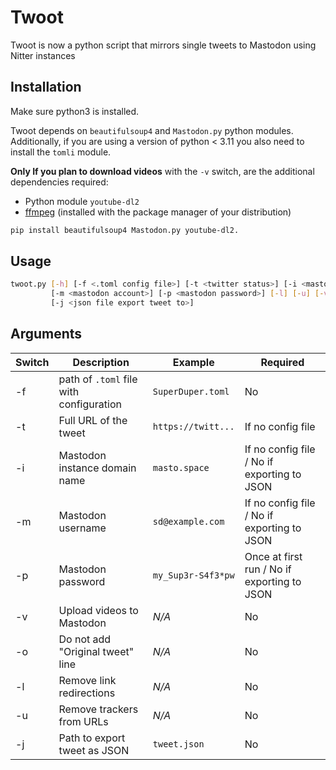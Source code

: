 # Twoot

Twoot is now a python script that mirrors single tweets to Mastodon using Nitter instances


## Installation

Make sure python3 is installed.

Twoot depends on `beautifulsoup4` and `Mastodon.py` python modules. Additionally, if you are using
a version of python < 3.11 you also need to install the `tomli` module.

**Only If you plan to download videos** with the `-v` switch, are the additional dependencies required:

* Python module `youtube-dl2`
* [ffmpeg](https://ffmpeg.org/download.html) (installed with the package manager of your distribution)

```sh
pip install beautifulsoup4 Mastodon.py youtube-dl2.
```

## Usage

```sh
twoot.py [-h] [-f <.toml config file>] [-t <twitter status>] [-i <mastodon instance>]
         [-m <mastodon account>] [-p <mastodon password>] [-l] [-u] [-v] [-o]
         [-j <json file export tweet to>]
```

## Arguments

|Switch |Description                                       | Example            | Required                                    |
|-------|--------------------------------------------------|--------------------|---------------------------------------------|
| -f    | path of `.toml` file with configuration          | `SuperDuper.toml`  | No                                          |
| -t    | Full URL of the tweet                            | `https://twitt...` | If no config file                           |
| -i    | Mastodon instance domain name                    | `masto.space`      | If no config file / No if exporting to JSON |
| -m    | Mastodon username                                | `sd@example.com`   | If no config file / No if exporting to JSON |
| -p    | Mastodon password                                | `my_Sup3r-S4f3*pw` | Once at first run / No if exporting to JSON |
| -v    | Upload videos to Mastodon                        | *N/A*              | No                                          |
| -o    | Do not add "Original tweet" line                 | *N/A*              | No                                          |
| -l    | Remove link redirections                         | *N/A*              | No                                          |
| -u    | Remove trackers from URLs                        | *N/A*              | No                                          |
| -j    | Path to export tweet as JSON                     | `tweet.json`       | No                                          |
